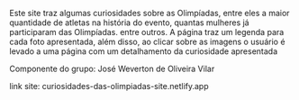 Este site traz algumas curiosidades sobre as Olimpíadas, entre eles a maior quantidade de atletas na história do evento, quantas mulheres já participaram das Olimpíadas. entre outros. A página traz um legenda para cada foto apresentada, além disso, ao clicar sobre as imagens o usuário é levado a uma página com um detalhamento da curiosidade apresentada

Componente do grupo:
José Weverton de Oliveira Vilar

link site:
curiosidades-das-olimpiadas-site.netlify.app
